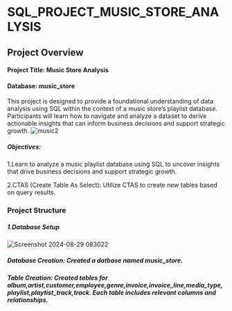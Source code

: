 # SQL_PROJECT_MUSIC_STORE_ANALYSIS
## Project Overview
#### Project Title: Music Store Analysis
#### Database: music_store

This project is designed to provide a foundational understanding of data analysis using SQL within the context of a music store’s playlist database. Participants will learn how to navigate and analyze a dataset to derive actionable insights that can inform business decisions and support strategic growth.
![music2](https://github.com/user-attachments/assets/f11cb983-3438-4b39-89f9-58608ed59b42)



##### Objectives:
1.Learn to analyze a music playlist database using SQL to uncover insights that drive business decisions and support strategic growth.

2.CTAS (Create Table As Select): Utilize CTAS to create new tables based on query results.

### Project Structure

##### 1.Database Setup
![Screenshot 2024-08-29 083022](https://github.com/user-attachments/assets/fcc8e047-39eb-49f8-9596-1f8baba9e1fc)
##### Database Creation: Created a datbase named music_store.
##### Table Creation: Created tables for album,artist,customer,employee,genre,invoice,invoice_line,media_type,playlist,playtist_track,track. Each table includes relevant columns and relationships.
 
